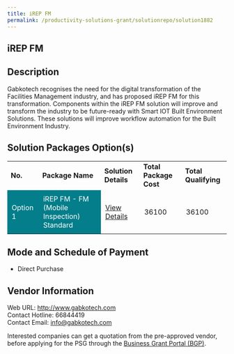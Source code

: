 ```yaml
---
title: iREP FM
permalink: /productivity-solutions-grant/solutionrepo/solution1882
---
```


## iREP FM

## Description

Gabkotech recognises the need for the digital transformation of the Facilities Management industry, and has proposed iREP FM for this transformation.  Components within the iREP FM solution will improve and transform the industry to be future-ready with Smart IOT Built Environment Solutions.  These solutions will improve workflow automation for the Built Environment Industry.

## Solution Packages Option(s)

<table>
<tr>
<td><b>No.</b></td>
<td><b>Package Name</b></td>
<td><b>Solution Details</b></td>
<td><b>Total Package Cost</b></td>
<td><b>Total Qualifying</b></td>
</tr>
<tr>
<td style='padding: 10px; background-color: #037E8A; color: #FFFFFF;'>Option 1</td>
<td style='padding: 10px; background-color: #037E8A; color: #FFFFFF;'>iREP FM - FM (Mobile Inspection) Standard</td>
<td style='padding: 10px;'><a href='https://www.gobusiness.gov.sg/images/psg/Gabkotech_Innovations_20200143_Desensitised_Annex_3_Part_2.pdf' target='_blank'>View Details</a></td>
<td style='padding: 10px;'>36100</td>
<td style='padding: 10px;'>36100</td>
</tr>
</table>

## Mode and Schedule of Payment

 - Direct Purchase

## Vendor Information

 Web URL: http://www.gabkotech.com <br>Contact Hotline: 66844419 <br>Contact Email: info@gabkotech.com <br>

Interested companies can get a quotation from the pre-approved vendor, before applying for the PSG through the <a href='https://www.businessgrants.gov.sg/' target='_blank' rel='noopener'>Business Grant Portal (BGP)</a>.

<script src="/jquery/resize-tables.js"></script>
